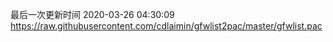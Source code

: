 最后一次更新时间 2020-03-26 04:30:09
https://raw.githubusercontent.com/cdlaimin/gfwlist2pac/master/gfwlist.pac

